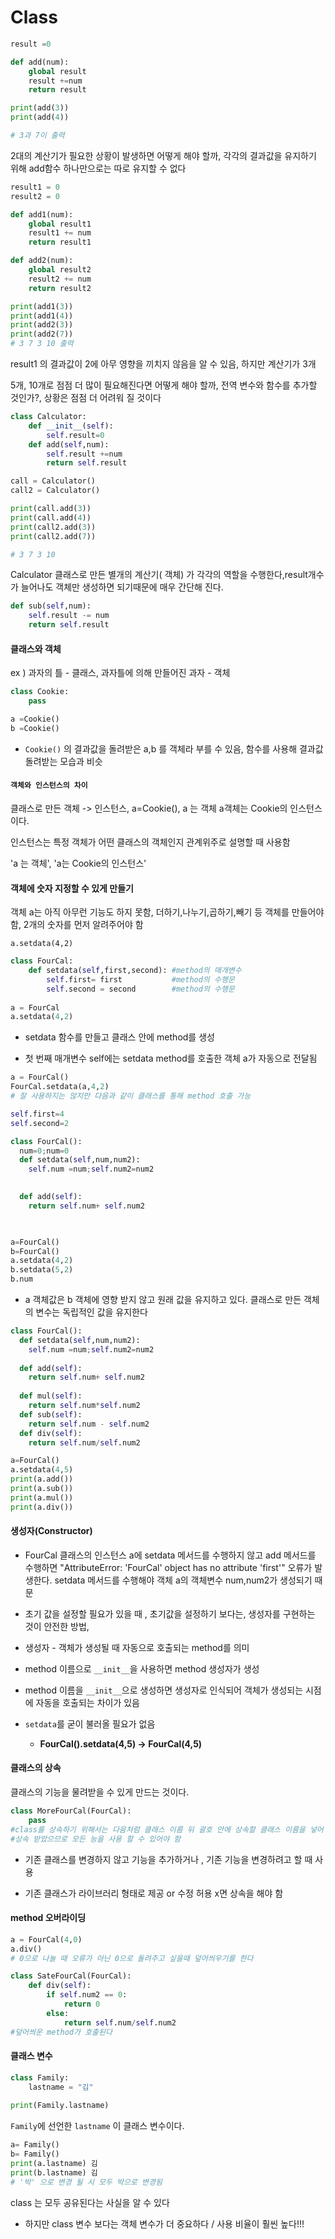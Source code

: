 # Class

```python
result =0

def add(num):
    global result
    result +=num
    return result

print(add(3))
print(add(4))

# 3과 7이 출력
```

2대의 계산기가 필요한 상황이 발생하면 어떻게 해야 할까, 각각의 결과값을 유지하기 위해 add함수 하나만으로는 따로 유지할 수 없다

```python
result1 = 0
result2 = 0

def add1(num):
    global result1
    result1 += num
    return result1

def add2(num):
    global result2
    result2 += num
    return result2

print(add1(3))
print(add1(4))
print(add2(3))
print(add2(7))
# 3 7 3 10 출력
```

result1 의 결과값이 2에 아무 영향을 끼치지 않음을 알 수 있음, 하지만 계산기가 3개

5개, 10개로 점점 더 많이 필요해진다면 어떻게 해야 할까, 전역 변수와 함수를 추가할 것인가?, 상황은 점점 더 어려워 질 것이다

```python
class Calculator:
    def __init__(self):
        self.result=0
    def add(self,num):
        self.result +=num
        return self.result

call = Calculator()
call2 = Calculator()

print(call.add(3))
print(call.add(4))
print(call2.add(3))
print(call2.add(7))

# 3 7 3 10
```

Calculator 클래스로 만든 별개의 계산기( 객체) 가 각각의 역할을 수행한다,result개수가 늘어나도 객체만 생성하면 되기때문에 매우 간단해 진다.

```python
def sub(self,num):
    self.result -= num
    return self.result

```

#### 클래스와 객체

ex ) 과자의 틀 - 클래스, 과자틀에 의해 만들어진 과자 - 객체

```python
class Cookie:
    pass

a =Cookie()
b =Cookie()
```

- `Cookie()` 의 결과값을 돌려받은 a,b 를 객체라 부를 수 있음, 함수를 사용해 결과값 돌려받는 모습과 비슷

#### `객체와 인스턴스의 차이`

클래스로 만든 객체 -> 인스턴스, a=Cookie(), a 는 객체 a객체는 Cookie의 인스턴스이다.

인스턴스는 특정 객체가 어떤 클래스의 객체인지 관계위주로 설명할 때 사용함

'a 는 객체', 'a는 Cookie의 인스턴스'

#### 객체에 숫자 지정할 수 있게 만들기

객체 a는 아직 아무런 기능도 하지 못함, 더하기,나누기,곱하기,빼기 등 객체를 만들어야 함,  2개의 숫자를 먼저 알려주어야 함

`a.setdata(4,2)`

```python
class FourCal:
    def setdata(self,first,second): #method의 매개변수
        self.first= first			#method의 수행문
        self.second = second		#method의 수행문
        
a = FourCal
a.setdata(4,2)
```

- setdata 함수를 만들고 클래스 안에 method를 생성

- 첫 번째 매개변수 self에는 setdata method를 호출한 객체 a가 자동으로 전달됨

```python
a = FourCal()
FourCal.setdata(a,4,2)
# 잘 사용하지는 않지만 다음과 같이 클래스를 통해 method 호출 가능

self.first=4
self.second=2

class FourCal():
  num=0;num=0
  def setdata(self,num,num2):
    self.num =num;self.num2=num2

   
  def add(self):
    return self.num+ self.num2
  


a=FourCal()
b=FourCal()
a.setdata(4,2)
b.setdata(5,2)
b.num
```

- a 객체값은 b 객체에 영향 받지 않고 원래 값을 유지하고 있다. 클래스로 만든 객체의 변수는 독립적인 값을 유지한다

```python
class FourCal():
  def setdata(self,num,num2):
    self.num =num;self.num2=num2
  
  def add(self):
    return self.num+ self.num2
  
  def mul(self):
    return self.num*self.num2
  def sub(self):
    return self.num - self.num2
  def div(self):
    return self.num/self.num2

a=FourCal()
a.setdata(4,5)
print(a.add())
print(a.sub())
print(a.mul())
print(a.div())
```

#### 생성자(Constructor)

- FourCal 클래스의 인스턴스 a에 setdata 메서드를 수행하지 않고 add 메서드를 수행하면 "AttributeError: 'FourCal' object has no attribute 'first'" 오류가 발생한다. setdata 메서드를 수행해야 객체 a의 객체변수 num,num2가 생성되기 때문

- 초기 값을 설정할 필요가 있을 때 , 초기값을 설정하기 보다는, 생성자를 구현하는 것이 안전한 방법,
- 생성자 - 객체가 생성될 때 자동으로 호출되는 method를 의미

- method 이름으로 `__init__`을 사용하면 method 생성자가 생성

- method 이름을 `__init__`으로 생성하면 생성자로 인식되어 객체가 생성되는 시점에 자동을 호출되는 차이가 있음
- `setdata`를 굳이 불러올 필요가 없음 
  - **FourCal().setdata(4,5)   ->   FourCal(4,5)**  

#### 클래스의 상속

클래스의 기능을 물려받을 수 있게 만드는 것이다. 

```python
class MoreFourCal(FourCal):
    pass
#class를 상속하기 위해서는 다음처럼 클래스 이름 뒤 괄호 안에 상속할 클래스 이름을 넣어 주면 됨
#상속 받았으므로 모든 능을 사용 할 수 있어야 함
```

- 기존 클래스를 변경하지 않고 기능을 추가하거나 , 기존 기능을 변경하려고 할 때 사용

- 기존 클래스가 라이브러리 형태로 제공 or 수정 허용 x면 상속을 해야 함

#### method 오버라이딩

```python
a = FourCal(4,0)
a.div()
# 0으로 나눌 때 오류가 아닌 0으로 돌려주고 싶을때 덮어씌우기를 한다

class SateFourCal(FourCal):
    def div(self):
        if self.num2 == 0:
            return 0
       	else:
            return self.num/self.num2
#덮어씌운 method가 호출된다

```

#### 클래스 변수

```python
class Family:
    lastname = "김"
    
print(Family.lastname)
```

`Family`에 선언한 `lastname` 이 클래스 변수이다.

```python
a= Family()
b= Family()
print(a.lastname) 김
print(b.lastname) 김
# '박' 으로 변경 될 시 모두 박으로 변경됨
```

class 는 모두 공유된다는 사실을 알 수 있다

- 하지만 class 변수 보다는 객체 변수가 더 중요하다 / 사용 비율이 훨씬 높다!!!